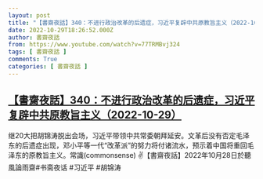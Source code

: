 ```yaml
---
layout: post
title: "【書齋夜話】340：不进行政治改革的后遗症，习近平复辟中共原教旨主义（2022-10-29）"
date: 2022-10-29T18:26:52.000Z
author: 書齋夜話
from: https://www.youtube.com/watch?v=77TRMBvj324
tags: [ 書齋夜話 ]
comments: True
categories: [ 書齋夜話 ]
---
```

<!--1667068012000-->
[【書齋夜話】340：不进行政治改革的后遗症，习近平复辟中共原教旨主义（2022-10-29）](https://www.youtube.com/watch?v=77TRMBvj324)
------

<div>
继20大把胡锦涛脱出会场，习近平带领中共常委朝拜延安。文革后没有否定毛泽东的后遗症出现，邓小平等一代“改革派”的努力将付诸流水，预示着中国将重回毛泽东的原教旨主义。常識(commonsense) ✌【書齋夜話】2022年10月28日於聽風論雨齋#书斋夜话  #习近平  #胡锦涛
</div>
